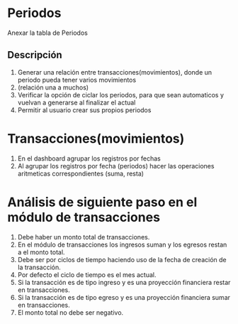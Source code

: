 # Periodos
Anexar la tabla de Periodos

## Descripción
1. Generar una relación entre transacciones(movimientos), donde un periodo pueda tener varios movimientos
2. (relación una a muchos)
3. Verificar la opción de ciclar los periodos, para que sean automaticos y vuelvan a generarse al finalizar el actual
4. Permitir al usuario crear sus propios periodos

# Transacciones(movimientos)
1. En el dashboard agrupar los registros por fechas
2. Al agrupar los registros por fecha (periodos) hacer las operaciones aritmeticas correspondientes (suma, resta)

# Análisis de siguiente paso en el módulo de transacciones
1. Debe haber un monto total de transacciones.
2. En el módulo de transacciones los ingresos suman y los egresos restan a el monto total.
2. Debe ser por ciclos de tiempo haciendo uso de la fecha de creación de la transacción.
3. Por defecto el ciclo de tiempo es el mes actual.
4. Si la transacción es de tipo ingreso y es una proyección financiera restar en transacciones.
5. Si la transacción es de tipo egreso y es una proyección financiera sumar en transacciones.
6. El monto total no debe ser negativo.
